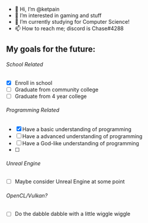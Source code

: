 - 👋 Hi, I’m @ketpain
- 👀 I’m interested in gaming and stuff
- 🌱 I’m currently studying for Computer Science!
- 📫 How to reach me; discord is Chase#4288

## My goals for the future:
###### School Related
- [x] Enroll in school
- [ ] Graduate from community college
- [ ] Graduate from 4 year college
###### Programming Related
- [x] Have a basic understanding of programming
- [ ] Have a advanced understanding of programming
- [ ] Have a God-like understanding of programming
- [ ] 
###### Unreal Engine
- [ ] Maybe consider Unreal Engine at some point
###### OpenCL/Vulkan?
- [ ] Do the dabble dabble with a little wiggle wiggle

